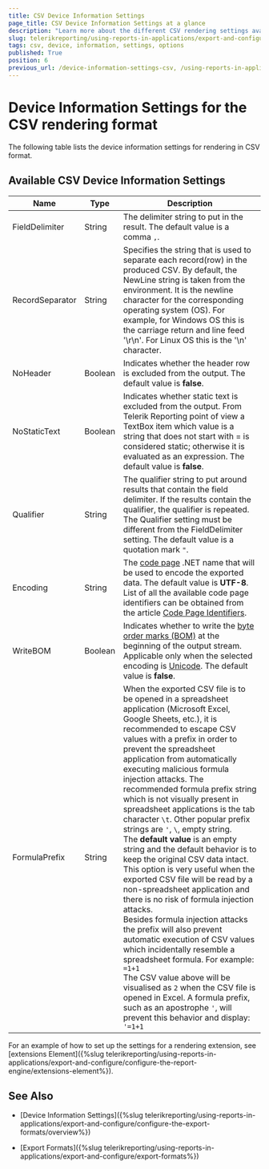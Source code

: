 ```yaml
---
title: CSV Device Information Settings
page_title: CSV Device Information Settings at a glance
description: "Learn more about the different CSV rendering settings available, and how to configure them."
slug: telerikreporting/using-reports-in-applications/export-and-configure/configure-the-export-formats/csv-device-information-settings
tags: csv, device, information, settings, options
published: True
position: 6
previous_url: /device-information-settings-csv, /using-reports-in-applications/export-and-configure/configure-the-export-formats/csv-device-information-settings
---
```

<style>
table th:first-of-type {
    width: 15%;
}
table th:nth-of-type(2) {
    width: 10%;
}
table th:nth-of-type(3) {
    width: 75%;
}
</style>

# Device Information Settings for the CSV rendering format

The following table lists the device information settings for rendering in CSV format.

## Available CSV Device Information Settings

|__Name__|__Type__|__Description__|
| ------ | ------ | ------ |
|FieldDelimiter|String|The delimiter string to put in the result. The default value is a comma `,`.|
|RecordSeparator|String|Specifies the string that is used to separate each record(row) in the produced CSV. By default, the NewLine string is taken from the environment. It is the newline character for the corresponding operating system (OS). For example, for Windows OS this is the carriage return and line feed '\r\n'. For Linux OS this is the '\n' character.|
|NoHeader|Boolean|Indicates whether the header row is excluded from the output. The default value is __false__.|
|NoStaticText|Boolean|Indicates whether static text is excluded from the output. From Telerik Reporting point of view a TextBox item which value is a string that does not start with = is considered static; otherwise it is evaluated as an expression. The default value is __false__.|
|Qualifier|String|The qualifier string to put around results that contain the field delimiter. If the results contain the qualifier, the qualifier is repeated. The Qualifier setting must be different from the FieldDelimiter setting. The default value is a quotation mark `"`.|
|Encoding|String|The [code page](http://msdn.microsoft.com/en-us/library/windows/desktop/dd317752(v=vs.85).aspx) .NET name that will be used to encode the exported data. The default value is __UTF-8__. List of all the available code page identifiers can be obtained from the article [Code Page Identifiers](http://msdn.microsoft.com/en-us/library/windows/desktop/dd317756(v=vs.85).aspx).|
|WriteBOM|Boolean|Indicates whether to write the [byte order marks (BOM)](http://msdn.microsoft.com/en-us/library/windows/desktop/dd374101(v=vs.85).aspx) at the beginning of the output stream. Applicable only when the selected encoding is [Unicode](http://msdn.microsoft.com/en-us/library/windows/desktop/dd374081(v=vs.85).aspx). The default value is __false__.|
|FormulaPrefix|String|When the exported CSV file is to be opened in a spreadsheet application (Microsoft Excel, Google Sheets, etc.), it is recommended to escape CSV values with a prefix in order to prevent the spreadsheet application from automatically executing malicious formula injection attacks. The recommended formula prefix string which is not visually present in spreadsheet applications is the tab character `\t`. Other popular prefix strings are `'`, `\`, empty string.<br/>The __default value__ is an empty string and the default behavior is to keep the original CSV data intact. This option is very useful when the exported CSV file will be read by a non-spreadsheet application and there is no risk of formula injection attacks.<br/>Besides formula injection attacks the prefix will also prevent automatic execution of CSV values which incidentally resemble a spreadsheet formula. For example: `=1+1`<br/>The CSV value above will be visualised as `2` when the CSV file is opened in Excel. A formula prefix, such as an apostrophe `'`, will prevent this behavior and display: `'=1+1`|

For an example of how to set up the settings for a rendering extension, see [extensions Element]({%slug telerikreporting/using-reports-in-applications/export-and-configure/configure-the-report-engine/extensions-element%}). 

## See Also

* [Device Information Settings]({%slug telerikreporting/using-reports-in-applications/export-and-configure/configure-the-export-formats/overview%})

* [Export Formats]({%slug telerikreporting/using-reports-in-applications/export-and-configure/export-formats%})
